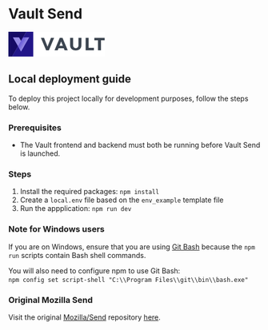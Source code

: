 # Vault Send 

[![Vault Send](./assets/icon.svg)](https://send.firefox.com/)

## Local deployment guide

To deploy this project locally for development purposes, follow the steps below.

### Prerequisites

- The Vault frontend and backend must both be running before Vault Send is launched.

### Steps

1. Install the required packages: `npm install`
2. Create a `local.env` file based on the `env_example` template file
3. Run the appplication: `npm run dev`

### Note for Windows users

If you are on Windows, ensure that you are using [Git Bash](https://git-scm.com/downloads) because the `npm run` scripts contain Bash shell commands.

You will also need to configure npm to use Git Bash:  
`npm config set script-shell "C:\\Program Files\\git\\bin\\bash.exe"`

### Original Mozilla Send
Visit the original [Mozilla/Send](https://github.com/mozilla/send) repository [here](https://github.com/mozilla/send).
